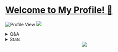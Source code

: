 # [Welcome to My Profile! 👋](https://project.evolos.tk)
![Profile View](https://komarev.com/ghpvc/?username=evolos&style=plastic) <a href="https://t.me/Si_Kancill"> <img src="https://img.shields.io/badge/Telegram-blue?style=social&logo=Telegram" /></a>


<details>
  <summary>Q&A</summary>

Q | A
--- | --- 
**My Computer**  | `MacBook Pro 2017 13"`
**Editor**  | `Visual Studio Code`
**Platforms I develop for** | `Desktop, Mobile, Web, CLI`
**My Favorite Languages**  | `PHP, C#/VB.Net, JS, Python, Go, Swift`

</details>

<details>
  <summary>Stats</summary>

<table align="center">
    <tr>
        <td align="center"><img src="https://github-readme-stats.vercel.app/api?username=evolos&show_icons=true&theme=radical" /></td>
    </tr>
    <tr>
        <td align="center"><img src="https://github-readme-stats.vercel.app/api/top-langs/?username=evolos&theme=radical&layout=compact" /></td>
    </tr>
</table>

</details>
<div align="center">
<img src="https://spotify-github-profile.vercel.app/api/view?uid=ar5xr05io7p2lrvlzz8cgpz7f&cover_image=false)" />
  </div>
